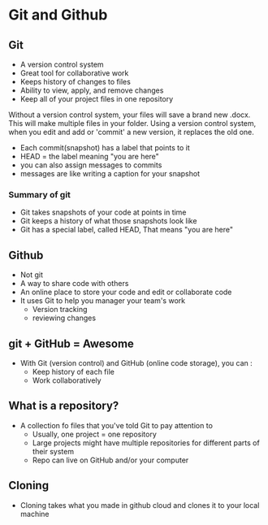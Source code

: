 # Git and Github

## Git

- A version control system
- Great tool for collaborative work
- Keeps history of changes to files
- Ability to view, apply, and remove changes
- Keep all of your project files in one repository 

Without a version control system, your files will save a brand new .docx. This will make multiple files in your folder. Using a version control system, when you edit and add or 'commit' a new version, it replaces the old one.
- Each commit(snapshot) has a label that points to it
- HEAD = the label meaning "you are here"
- you can also assign messages to commits
- messages are like writing a caption for your snapshot 

### Summary of git

- Git takes snapshots of your code at points in time
- Git keeps a history of what those snapshots look like
- Git has a special label, called HEAD, That means "you are here"

## Github

- Not git
- A way to share code with others
- An online place to store your code and edit or collaborate code
- It uses Git to help you manager your team's work
  - Version tracking
  - reviewing changes

## git + GitHub = Awesome

- With Git (version control) and GitHub (online code storage), you can :
  - Keep history of each file
  - Work collaboratively 

## What is a repository?

- A collection fo files that you've told Git to pay attention to
  - Usually, one project = one repository
  - Large projects might have multiple repositories for different parts of their system
  - Repo can live on GitHub and/or your computer

## Cloning

- Cloning takes what you made in github cloud and clones it to your local machine
